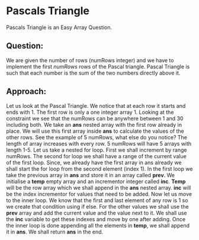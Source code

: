 # Pascals Triangle

Pascals Triangle is an Easy Array Question.

## Question:
We are given the number of rows (numRows integer) and we have to implement the first *numRows* rows of the Pascal triangle. Pascal Triangle is such that each number is the sum of the two numbers directly above it.

## Approach:
Let us look at the Pascal Triangle. We notice that at each row it starts and ends with 1. The first row is only a one integer array 1.
Looking at the constraint we see that the numRows can be anywhere between 1 and 30 including both. 
We take an **ans** nested array with the first row already in place.
We will use this first array inside **ans** to calculate the values of the other rows.
See the example of 5 numRows, what else do you notice? 
The length of array increases with every row. 5 numRows will have 5 arrays with length 1-5.
Let us take a nested for loop. First we shall increment by range numRows. The second for loop we shall have a range of the current value of the first loop.
Since, we already have the first array in ans already we shall start the for loop from the second element (index 1).
In the first loop we take the previous array in **ans** and store it in an array called **prev**.
We initialise a **temp** empty array and an incrementor integer called **inc**. **Temp** will be the row array which we shall append in the **ans** nested array. **inc** will be the index incrementor for values that need to be added.
Now let us move to the inner loop. We know that the first and last element of any row is 1 so we create that condition using if else.
For the other values we shall use the **prev** array and add the current value and the value next to it. We shall use the **inc** variable to get these indexes and move by one after adding.
Once the inner loop is done appending all the elements in **temp**, we shall append it in **ans**.
We shall return **ans** in the end.

